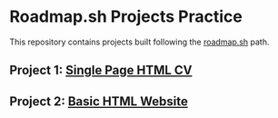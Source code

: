 # Roadmap.sh Projects Practice

This repository contains projects built following the [roadmap.sh](https://roadmap.sh/projects/) path.

## Project 1: [Single Page HTML CV](https://roadmap.sh/projects/single-page-cv)

## Project 2: [Basic HTML Website](https://roadmap.sh/projects/basic-html-website)

